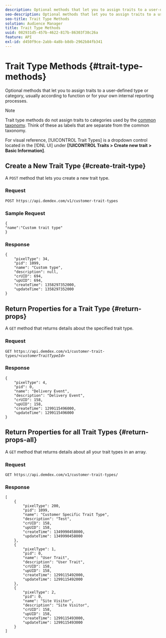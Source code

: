 ```yaml
---
description: Optional methods that let you to assign traits to a user-defined type or category, usually according to function or for your own internal reporting processes.
seo-description: Optional methods that let you to assign traits to a user-defined type or category, usually according to function or for your own internal reporting processes.
seo-title: Trait Type Methods
solution: Audience Manager
title: Trait Type Methods
uuid: 082931d5-457b-4622-817b-86303f38c26a
feature: API
exl-id: d450f9ce-2abb-4a8b-b8db-2962b84fb341
---
```

# Trait Type Methods {#trait-type-methods}

Optional methods that let you to assign traits to a user-defined type or category, usually according to function or for your own internal reporting processes.

<!-- c_rest_api_trait_types_intro.xml -->

>[!NOTE]
>
>Trait type methods do not assign traits to categories used by the [common taxonomy](../../api/rest-api-main/aam-api-taxonomy.md#taxonomic-api-methods). Think of these as labels that are separate from the common taxonomy.

For visual reference, [!UICONTROL Trait Types] is a dropdown control located in the [!DNL UI] under **[!UICONTROL Traits > Create new trait > Basic Information]**.

## Create a New Trait Type {#create-trait-type}

A `POST` method that lets you create a new trait type.

<!-- r_rest_api_create_trait_type.xml -->

### Request

`POST https://api.demdex.com/v1/customer-trait-types`

### Sample Request

```
{
"name":"Custom trait type"
}
```

### Response

```
{
    "pixelType": 34,
    "pid": 1099,
    "name": "Custom type",
    "description": null,
    "crUID": 694,
    "upUID": 694,
    "createTime": 1358297352000,
    "updateTime": 1358297352000
}
```

## Return Properties for a Trait Type {#return-props}

A `GET` method that returns details about the specified trait type.

<!-- r_rest_api_get_trait_type.xml -->

### Request

`GET https://api.demdex.com/v1/customer-trait-types/`*`<customerTraitTypeId>`*

### Response

```
{
    "pixelType": 4,
    "pid": 0,
    "name": "Delivery Event",
    "description": "Delivery Event",
    "crUID": 158,
    "upUID": 158,
    "createTime": 1299115496000,
    "updateTime": 1299115496000
}
```

## Return Properties for all Trait Types {#return-props-all}

A `GET` method that returns details about all your trait types in an array.

<!-- r_rest_api_get_trait_types.xml -->

### Request

`GET https://api.demdex.com/v1/customer-trait-types/`

### Response 

```
[
    {
        "pixelType": 200,
        "pid": 1099,
        "name": "Customer Specific Trait Type",
        "description": "Test",
        "crUID": 158,
        "upUID": 158,
        "createTime": 1349990458000,
        "updateTime": 1349990458000
    },
    {
        "pixelType": 1,
        "pid": 0,
        "name": "User Trait",
        "description": "User Trait",
        "crUID": 158,
        "upUID": 158,
        "createTime": 1299115492000,
        "updateTime": 1299115492000
    },
    {
        "pixelType": 2,
        "pid": 0,
        "name": "Site Visitor",
        "description": "Site Visitor",
        "crUID": 158,
        "upUID": 158,
        "createTime": 1299115493000,
        "updateTime": 1299115493000
    }
]
```
